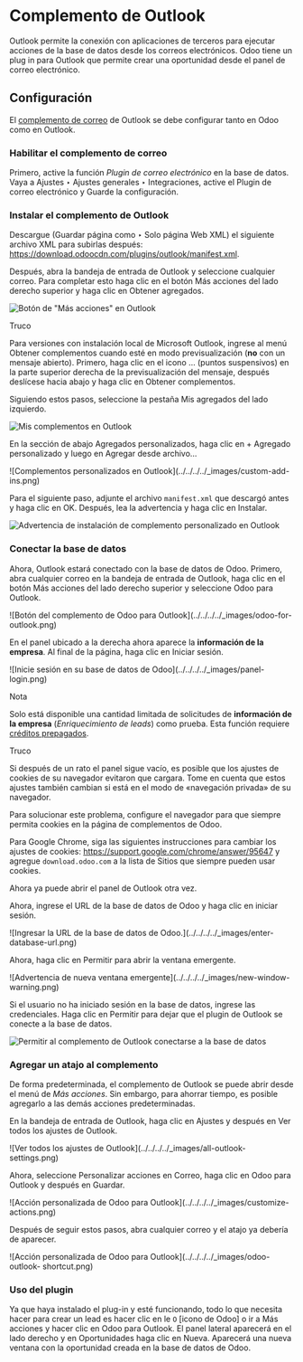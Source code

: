 # Complemento de Outlook

Outlook permite la conexión con aplicaciones de terceros para ejecutar
acciones de la base de datos desde los correos electrónicos. Odoo tiene un
plug in para Outlook que permite crear una oportunidad desde el panel de
correo electrónico.

## Configuración

El [complemento de correo](../mail_plugins.html) de Outlook se debe configurar
tanto en Odoo como en Outlook.

### Habilitar el complemento de correo

Primero, active la función _Plugin de correo electrónico_ en la base de datos.
Vaya a Ajustes ‣ Ajustes generales ‣ Integraciones, active el Plugin de correo
electrónico y Guarde la configuración.

### Instalar el complemento de Outlook

Descargue (Guardar página como ‣ Solo página Web XML) el siguiente archivo XML
para subirlas después:
<https://download.odoocdn.com/plugins/outlook/manifest.xml>.

Después, abra la bandeja de entrada de Outlook y seleccione cualquier correo.
Para completar esto haga clic en el botón Más acciones del lado derecho
superior y haga clic en Obtener agregados.

![Botón de "Más acciones" en Outlook](../../../../_images/more-actions.png)

Truco

Para versiones con instalación local de Microsoft Outlook, ingrese al menú
Obtener complementos cuando esté en modo previsualización (**no** con un
mensaje abierto). Primero, haga clic en el icono … (puntos suspensivos) en la
parte superior derecha de la previsualización del mensaje, después deslícese
hacia abajo y haga clic en Obtener complementos.

Siguiendo estos pasos, seleccione la pestaña Mis agregados del lado izquierdo.

![Mis complementos en Outlook](../../../../_images/my-add-ins.png)

En la sección de abajo Agregados personalizados, haga clic en \+ Agregado
personalizado y luego en Agregar desde archivo…

![Complementos personalizados en Outlook](../../../../_images/custom-add-
ins.png)

Para el siguiente paso, adjunte el archivo `manifest.xml` que descargó antes y
haga clic en OK. Después, lea la advertencia y haga clic en Instalar.

![Advertencia de instalación de complemento personalizado en
Outlook](../../../../_images/add-in-warning.png)

### Conectar la base de datos

Ahora, Outlook estará conectado con la base de datos de Odoo. Primero, abra
cualquier correo en la bandeja de entrada de Outlook, haga clic en el botón
Más acciones del lado derecho superior y seleccione Odoo para Outlook.

![Botón del complemento de Odoo para Outlook](../../../../_images/odoo-for-
outlook.png)

En el panel ubicado a la derecha ahora aparece la **información de la
empresa**. Al final de la página, haga clic en Iniciar sesión.

![Inicie sesión en su base de datos de Odoo](../../../../_images/panel-
login.png)

Nota

Solo está disponible una cantidad limitada de solicitudes de **información de
la empresa** (_Enriquecimiento de leads_) como prueba. Esta función requiere
[créditos prepagados](../mail_plugins.html#mail-plugins-pricing).

Truco

Si después de un rato el panel sigue vacío, es posible que los ajustes de
cookies de su navegador evitaron que cargara. Tome en cuenta que estos ajustes
también cambian si está en el modo de «navegación privada» de su navegador.

Para solucionar este problema, configure el navegador para que siempre permita
cookies en la página de complementos de Odoo.

Para Google Chrome, siga las siguientes instrucciones para cambiar los ajustes
de cookies: <https://support.google.com/chrome/answer/95647> y agregue
`download.odoo.com` a la lista de Sitios que siempre pueden usar cookies.

Ahora ya puede abrir el panel de Outlook otra vez.

Ahora, ingrese el URL de la base de datos de Odoo y haga clic en iniciar
sesión.

![Ingresar la URL de la base de datos de Odoo.](../../../../_images/enter-
database-url.png)

Ahora, haga clic en Permitir para abrir la ventana emergente.

![Advertencia de nueva ventana emergente](../../../../_images/new-window-
warning.png)

Si el usuario no ha iniciado sesión en la base de datos, ingrese las
credenciales. Haga clic en Permitir para dejar que el plugin de Outlook se
conecte a la base de datos.

![Permitir al complemento de Outlook conectarse a la base de
datos](../../../../_images/odoo-permission.png)

### Agregar un atajo al complemento

De forma predeterminada, el complemento de Outlook se puede abrir desde el
menú de _Más acciones_. Sin embargo, para ahorrar tiempo, es posible agregarlo
a las demás acciones predeterminadas.

En la bandeja de entrada de Outlook, haga clic en Ajustes y después en Ver
todos los ajustes de Outlook.

![Ver todos los ajustes de Outlook](../../../../_images/all-outlook-
settings.png)

Ahora, seleccione Personalizar acciones en Correo, haga clic en Odoo para
Outlook y después en Guardar.

![Acción personalizada de Odoo para Outlook](../../../../_images/customize-
actions.png)

Después de seguir estos pasos, abra cualquier correo y el atajo ya debería de
aparecer.

![Acción personalizada de Odoo para Outlook](../../../../_images/odoo-outlook-
shortcut.png)

### Uso del plugin

Ya que haya instalado el plug-in y esté funcionando, todo lo que necesita
hacer para crear un lead es hacer clic en le `O` [icono de Odoo] o ir a Más
acciones y hacer clic en Odoo para Outlook. El panel lateral aparecerá en el
lado derecho y en Oportunidades haga clic en Nueva. Aparecerá una nueva
ventana con la oportunidad creada en la base de datos de Odoo.

